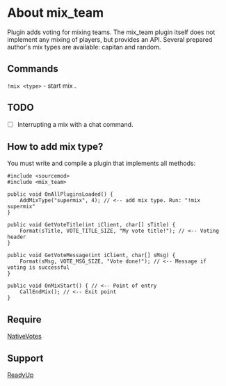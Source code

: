 # About mix_team
Plugin adds voting for mixing teams. The mix_team plugin itself does not implement any mixing of players, but provides an API. 
Several prepared author's mix types are available: capitan and random.

## Commands
`!mix <type>` - start mix <type>.

## TODO
- [ ] Interrupting a mix with a chat command.

## How to add mix type?
You must write and compile a plugin that implements all methods:
```
#include <sourcemod>
#include <mix_team>

public void OnAllPluginsLoaded() {
	AddMixType("supermix", 4); // <-- add mix type. Run: "!mix supermix"
}

public void GetVoteTitle(int iClient, char[] sTitle) {
	Format(sTitle, VOTE_TITLE_SIZE, "My vote title!"); // <-- Voting header
}

public void GetVoteMessage(int iClient, char[] sMsg) {
	Format(sMsg, VOTE_MSG_SIZE, "Vote done!"); // <-- Message if voting is successful
}

public void OnMixStart() { // <-- Point of entry
	CallEndMix(); // <-- Exit point
}
```

## Require
[NativeVotes](https://github.com/sapphonie/sourcemod-nativevotes-updated)

## Support
[ReadyUp](https://github.com/SirPlease/L4D2-Competitive-Rework/blob/master/addons/sourcemod/scripting/readyup.sp)
